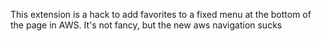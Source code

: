 This extension is a hack to add favorites to a fixed menu at the bottom of the page
in AWS. It's not fancy, but the new aws navigation sucks
